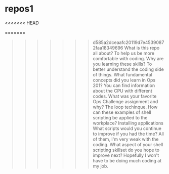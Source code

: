 # repos1

<<<<<<< HEAD

=======
>>>>>>> d585a2dceaafc20119d7e45390872faa18349696
    What is this repo all about?
    To help us be more comfortable with coding.
    Why are you learning these skills?
    To better understand the coding side of things.
    What fundamental concepts did you learn in Ops 201?
    You can find information about the CPU with different codes.
    What was your favorite Ops Challenge assignment and why?
    The loop techinque.
    How can these examples of shell scripting be applied to the workplace?
    Installing applications 
    What scripts would you continue to improve if you had the time?
    All of them, I'm very weak with the coding.
    What aspect of your shell scripting skillset do you hope to improve next?
    Hopefully I won't have to be doing much coding at my job.
